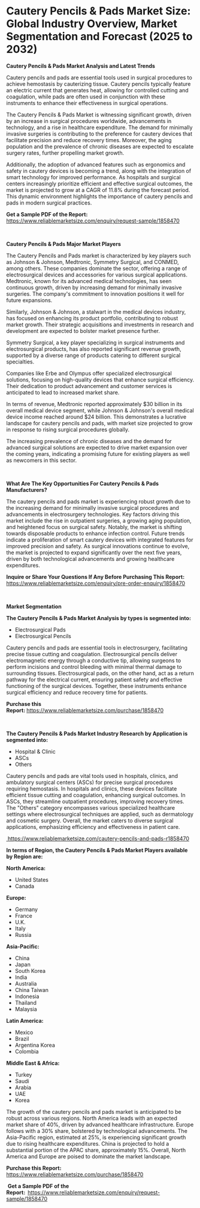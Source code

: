 <p><h1>Cautery Pencils & Pads Market Size: Global Industry Overview, Market Segmentation and Forecast (2025 to 2032)</h1></p><p><strong>Cautery Pencils & Pads Market Analysis and Latest Trends</strong></p>
<p><p>Cautery pencils and pads are essential tools used in surgical procedures to achieve hemostasis by cauterizing tissue. Cautery pencils typically feature an electric current that generates heat, allowing for controlled cutting and coagulation, while pads are often used in conjunction with these instruments to enhance their effectiveness in surgical operations.</p><p>The Cautery Pencils & Pads Market is witnessing significant growth, driven by an increase in surgical procedures worldwide, advancements in technology, and a rise in healthcare expenditure. The demand for minimally invasive surgeries is contributing to the preference for cautery devices that facilitate precision and reduce recovery times. Moreover, the aging population and the prevalence of chronic diseases are expected to escalate surgery rates, further propelling market growth.</p><p>Additionally, the adoption of advanced features such as ergonomics and safety in cautery devices is becoming a trend, along with the integration of smart technology for improved performance. As hospitals and surgical centers increasingly prioritize efficient and effective surgical outcomes, the market is projected to grow at a CAGR of 11.8% during the forecast period. This dynamic environment highlights the importance of cautery pencils and pads in modern surgical practices.</p></p>
<p><strong>Get a Sample PDF of the Report:&nbsp;</strong> <a href="https://www.reliablemarketsize.com/enquiry/request-sample/1858470?utm_campaign=3251&utm_medium=2&utm_source=Github&utm_content=ia&utm_term=14042025&utm_id=cautery-pencils-pads">https://www.reliablemarketsize.com/enquiry/request-sample/1858470</a></p>
<p>&nbsp;</p>
<p><strong>Cautery Pencils & Pads Major Market Players</strong></p>
<p><p>The Cautery Pencils and Pads market is characterized by key players such as Johnson & Johnson, Medtronic, Symmetry Surgical, and CONMED, among others. These companies dominate the sector, offering a range of electrosurgical devices and accessories for various surgical applications. Medtronic, known for its advanced medical technologies, has seen continuous growth, driven by increasing demand for minimally invasive surgeries. The company's commitment to innovation positions it well for future expansions.</p><p>Similarly, Johnson & Johnson, a stalwart in the medical devices industry, has focused on enhancing its product portfolio, contributing to robust market growth. Their strategic acquisitions and investments in research and development are expected to bolster market presence further. </p><p>Symmetry Surgical, a key player specializing in surgical instruments and electrosurgical products, has also reported significant revenue growth, supported by a diverse range of products catering to different surgical specialties.</p><p>Companies like Erbe and Olympus offer specialized electrosurgical solutions, focusing on high-quality devices that enhance surgical efficiency. Their dedication to product advancement and customer services is anticipated to lead to increased market share.</p><p>In terms of revenue, Medtronic reported approximately $30 billion in its overall medical device segment, while Johnson & Johnson's overall medical device income reached around $24 billion. This demonstrates a lucrative landscape for cautery pencils and pads, with market size projected to grow in response to rising surgical procedures globally.</p><p>The increasing prevalence of chronic diseases and the demand for advanced surgical solutions are expected to drive market expansion over the coming years, indicating a promising future for existing players as well as newcomers in this sector.</p></p>
<p>&nbsp;</p>
<p><strong>What Are The Key Opportunities For Cautery Pencils & Pads Manufacturers?</strong></p>
<p><p>The cautery pencils and pads market is experiencing robust growth due to the increasing demand for minimally invasive surgical procedures and advancements in electrosurgery technologies. Key factors driving this market include the rise in outpatient surgeries, a growing aging population, and heightened focus on surgical safety. Notably, the market is shifting towards disposable products to enhance infection control. Future trends indicate a proliferation of smart cautery devices with integrated features for improved precision and safety. As surgical innovations continue to evolve, the market is projected to expand significantly over the next five years, driven by both technological advancements and growing healthcare expenditures.</p></p>
<p><strong>Inquire or Share Your Questions If Any Before Purchasing This Report:</strong> <a href="https://www.reliablemarketsize.com/enquiry/pre-order-enquiry/1858470?utm_campaign=3251&utm_medium=2&utm_source=Github&utm_content=ia&utm_term=14042025&utm_id=cautery-pencils-pads">https://www.reliablemarketsize.com/enquiry/pre-order-enquiry/1858470</a></p>
<p>&nbsp;</p>
<p><strong>Market Segmentation</strong></p>
<p><strong>The Cautery Pencils & Pads Market Analysis by types is segmented into:</strong></p>
<p><ul><li>Electrosurgical Pads</li><li>Electrosurgical Pencils</li></ul></p>
<p><p>Cautery pencils and pads are essential tools in electrosurgery, facilitating precise tissue cutting and coagulation. Electrosurgical pencils deliver electromagnetic energy through a conductive tip, allowing surgeons to perform incisions and control bleeding with minimal thermal damage to surrounding tissues. Electrosurgical pads, on the other hand, act as a return pathway for the electrical current, ensuring patient safety and effective functioning of the surgical devices. Together, these instruments enhance surgical efficiency and reduce recovery time for patients.</p></p>
<p><strong>Purchase this Report:&nbsp;</strong><a href="https://www.reliablemarketsize.com/purchase/1858470?utm_campaign=3251&utm_medium=2&utm_source=Github&utm_content=ia&utm_term=14042025&utm_id=cautery-pencils-pads">https://www.reliablemarketsize.com/purchase/1858470</a></p>
<p>&nbsp;</p>
<p><strong>The Cautery Pencils & Pads Market Industry Research by Application is segmented into:</strong></p>
<p><ul><li>Hospital & Clinic</li><li>ASCs</li><li>Others</li></ul></p>
<p><p>Cautery pencils and pads are vital tools used in hospitals, clinics, and ambulatory surgical centers (ASCs) for precise surgical procedures requiring hemostasis. In hospitals and clinics, these devices facilitate efficient tissue cutting and coagulation, enhancing surgical outcomes. In ASCs, they streamline outpatient procedures, improving recovery times. The "Others" category encompasses various specialized healthcare settings where electrosurgical techniques are applied, such as dermatology and cosmetic surgery. Overall, the market caters to diverse surgical applications, emphasizing efficiency and effectiveness in patient care.</p></p>
<p><a href="https://www.reliablemarketsize.com/cautery-pencils-and-pads-r1858470?utm_campaign=3251&utm_medium=2&utm_source=Github&utm_content=ia&utm_term=14042025&utm_id=cautery-pencils-pads">&nbsp;https://www.reliablemarketsize.com/cautery-pencils-and-pads-r1858470</a></p>
<p><strong>In terms of Region, the Cautery Pencils & Pads Market Players available by Region are:</strong></p>
<p>
    <p> <strong> North America: </strong>
        <ul>
            <li>United States</li>
            <li>Canada</li>
        </ul>
        </p> 
    <p> <strong> Europe: </strong>
        <ul>
            <li>Germany</li>
            <li>France</li>
            <li>U.K.</li>
            <li>Italy</li>
            <li>Russia</li>
        </ul>
        </p> 
    <p> <strong> Asia-Pacific: </strong>
        <ul>
            <li>China</li>
            <li>Japan</li>
            <li>South Korea</li>
            <li>India</li>
            <li>Australia</li>
            <li>China Taiwan</li>
            <li>Indonesia</li>
            <li>Thailand</li>
            <li>Malaysia</li>
        </ul>
        </p> 
    <p> <strong> Latin America: </strong>
        <ul>
            <li>Mexico</li>
            <li>Brazil</li>
            <li>Argentina Korea</li>
            <li>Colombia</li>
        </ul>
        </p> 
    <p> <strong> Middle East & Africa: </strong>
        <ul>
            <li>Turkey</li>
            <li>Saudi</li>
            <li>Arabia</li>
            <li>UAE</li>
            <li>Korea</li>
        </ul>
    </p>
    </p>
<p><p>The growth of the cautery pencils and pads market is anticipated to be robust across various regions. North America leads with an expected market share of 40%, driven by advanced healthcare infrastructure. Europe follows with a 30% share, bolstered by technological advancements. The Asia-Pacific region, estimated at 25%, is experiencing significant growth due to rising healthcare expenditures. China is projected to hold a substantial portion of the APAC share, approximately 15%. Overall, North America and Europe are poised to dominate the market landscape.</p></p>
<p><strong>Purchase this Report: </strong><a href="https://www.reliablemarketsize.com/purchase/1858470?utm_campaign=3251&utm_medium=2&utm_source=Github&utm_content=ia&utm_term=14042025&utm_id=cautery-pencils-pads">https://www.reliablemarketsize.com/purchase/1858470</a></p>
<p>&nbsp;<strong>Get a Sample PDF of the Report:&nbsp;&nbsp;</strong><a href="https://www.reliablemarketsize.com/enquiry/request-sample/1858470?utm_campaign=3251&utm_medium=2&utm_source=Github&utm_content=ia&utm_term=14042025&utm_id=cautery-pencils-pads">https://www.reliablemarketsize.com/enquiry/request-sample/1858470</a></p>
<p><strong></strong></p>
<p><p></p><p></p><p></p></p>